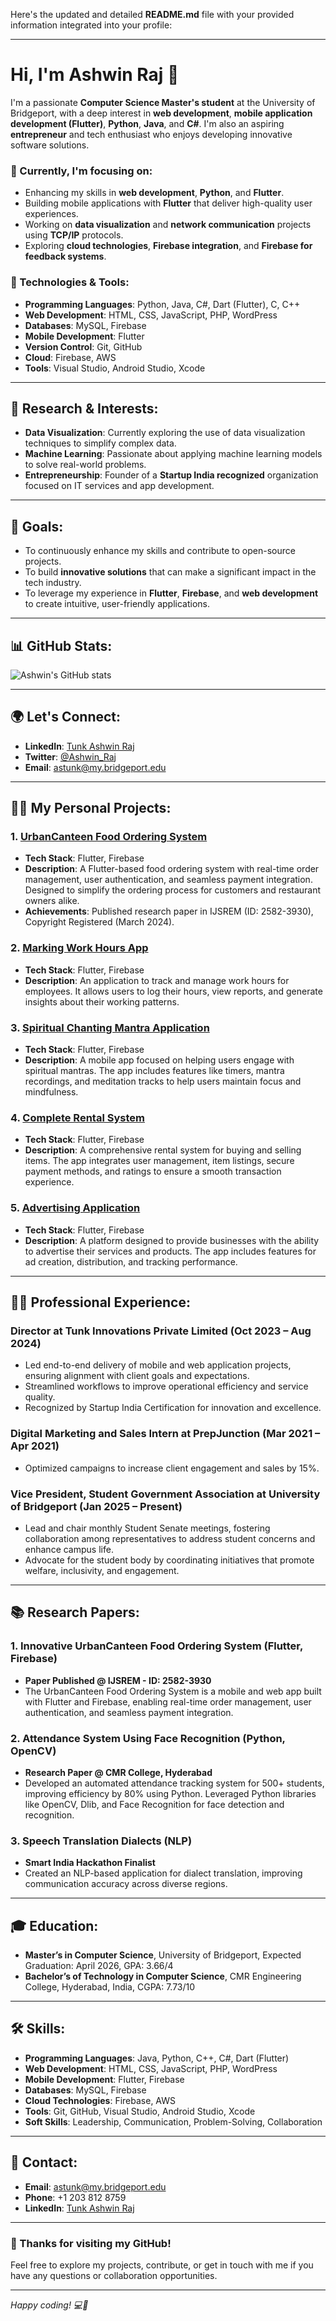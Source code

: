 Here's the updated and detailed **README.md** file with your provided information integrated into your profile:

---

# Hi, I'm Ashwin Raj 👋

I'm a passionate **Computer Science Master's student** at the University of Bridgeport, with a deep interest in **web development**, **mobile application development (Flutter)**, **Python**, **Java**, and **C#**. I'm also an aspiring **entrepreneur** and tech enthusiast who enjoys developing innovative software solutions.

### 🌱 Currently, I'm focusing on:
- Enhancing my skills in **web development**, **Python**, and **Flutter**.
- Building mobile applications with **Flutter** that deliver high-quality user experiences.
- Working on **data visualization** and **network communication** projects using **TCP/IP** protocols.
- Exploring **cloud technologies**, **Firebase integration**, and **Firebase for feedback systems**.

### 🔧 Technologies & Tools:
- **Programming Languages**: Python, Java, C#, Dart (Flutter), C, C++
- **Web Development**: HTML, CSS, JavaScript, PHP, WordPress
- **Databases**: MySQL, Firebase
- **Mobile Development**: Flutter
- **Version Control**: Git, GitHub
- **Cloud**: Firebase, AWS
- **Tools**: Visual Studio, Android Studio, Xcode

---

## 📖 Research & Interests:
- **Data Visualization**: Currently exploring the use of data visualization techniques to simplify complex data.
- **Machine Learning**: Passionate about applying machine learning models to solve real-world problems.
- **Entrepreneurship**: Founder of a **Startup India recognized** organization focused on IT services and app development.

---

## 🎯 Goals:
- To continuously enhance my skills and contribute to open-source projects.
- To build **innovative solutions** that can make a significant impact in the tech industry.
- To leverage my experience in **Flutter**, **Firebase**, and **web development** to create intuitive, user-friendly applications.

---

## 📊 GitHub Stats:
![Ashwin's GitHub stats](https://github-readme-stats.vercel.app/api?username=tunkashwinraj&show_icons=true&theme=radical)

---

## 🌍 Let's Connect:
- **LinkedIn**: [Tunk Ashwin Raj](https://www.linkedin.com/in/tunkashwinraj)
- **Twitter**: [@Ashwin_Raj](https://twitter.com/Ashwin_Raj)
- **Email**: [astunk@my.bridgeport.edu](mailto:astunk@my.bridgeport.edu)

---

## 👨‍💻 My Personal Projects:

### 1. **[UrbanCanteen Food Ordering System](https://github.com/tunkashwinraj/UrbanCanteen)**
- **Tech Stack**: Flutter, Firebase
- **Description**: A Flutter-based food ordering system with real-time order management, user authentication, and seamless payment integration. Designed to simplify the ordering process for customers and restaurant owners alike.
- **Achievements**: Published research paper in IJSREM (ID: 2582-3930), Copyright Registered (March 2024).

### 2. **[Marking Work Hours App](https://github.com/tunkashwinraj/WorkHoursApp)**
- **Tech Stack**: Flutter, Firebase
- **Description**: An application to track and manage work hours for employees. It allows users to log their hours, view reports, and generate insights about their working patterns.

### 3. **[Spiritual Chanting Mantra Application](https://github.com/tunkashwinraj/SpiritualMantraApp)**
- **Tech Stack**: Flutter, Firebase
- **Description**: A mobile app focused on helping users engage with spiritual mantras. The app includes features like timers, mantra recordings, and meditation tracks to help users maintain focus and mindfulness.

### 4. **[Complete Rental System](https://github.com/tunkashwinraj/RentalSystem)**
- **Tech Stack**: Flutter, Firebase
- **Description**: A comprehensive rental system for buying and selling items. The app integrates user management, item listings, secure payment methods, and ratings to ensure a smooth transaction experience.

### 5. **[Advertising Application](https://github.com/tunkashwinraj/AdvertisingApp)**
- **Tech Stack**: Flutter, Firebase
- **Description**: A platform designed to provide businesses with the ability to advertise their services and products. The app includes features for ad creation, distribution, and tracking performance.

---

## 🧑‍💻 Professional Experience:

### **Director at Tunk Innovations Private Limited** (Oct 2023 – Aug 2024)
- Led end-to-end delivery of mobile and web application projects, ensuring alignment with client goals and expectations.
- Streamlined workflows to improve operational efficiency and service quality.
- Recognized by Startup India Certification for innovation and excellence.

### **Digital Marketing and Sales Intern at PrepJunction** (Mar 2021 – Apr 2021)
- Optimized campaigns to increase client engagement and sales by 15%.

### **Vice President, Student Government Association at University of Bridgeport** (Jan 2025 – Present)
- Lead and chair monthly Student Senate meetings, fostering collaboration among representatives to address student concerns and enhance campus life.
- Advocate for the student body by coordinating initiatives that promote welfare, inclusivity, and engagement.

---

## 📚 Research Papers:

### 1. **Innovative UrbanCanteen Food Ordering System (Flutter, Firebase)**
- **Paper Published @ IJSREM - ID: 2582-3930**
- The UrbanCanteen Food Ordering System is a mobile and web app built with Flutter and Firebase, enabling real-time order management, user authentication, and seamless payment integration.

### 2. **Attendance System Using Face Recognition (Python, OpenCV)**
- **Research Paper @ CMR College, Hyderabad**
- Developed an automated attendance tracking system for 500+ students, improving efficiency by 80% using Python. Leveraged Python libraries like OpenCV, Dlib, and Face Recognition for face detection and recognition.

### 3. **Speech Translation Dialects (NLP)**
- **Smart India Hackathon Finalist**
- Created an NLP-based application for dialect translation, improving communication accuracy across diverse regions.

---

## 🎓 Education:
- **Master’s in Computer Science**, University of Bridgeport, Expected Graduation: April 2026, GPA: 3.66/4
- **Bachelor’s of Technology in Computer Science**, CMR Engineering College, Hyderabad, India, CGPA: 7.73/10

---

## 🛠️ Skills:
- **Programming Languages**: Java, Python, C++, C#, Dart (Flutter)
- **Web Development**: HTML, CSS, JavaScript, PHP, WordPress
- **Mobile Development**: Flutter, Firebase
- **Databases**: MySQL, Firebase
- **Cloud Technologies**: Firebase, AWS
- **Tools**: Git, GitHub, Visual Studio, Android Studio, Xcode
- **Soft Skills**: Leadership, Communication, Problem-Solving, Collaboration

---

## 📍 Contact:
- **Email**: [astunk@my.bridgeport.edu](mailto:astunk@my.bridgeport.edu)
- **Phone**: +1 203 812 8759
- **LinkedIn**: [Tunk Ashwin Raj](https://www.linkedin.com/in/tunkashwinraj)

---

### 📌 Thanks for visiting my GitHub!

Feel free to explore my projects, contribute, or get in touch with me if you have any questions or collaboration opportunities.

---

*Happy coding! 💻🚀*
